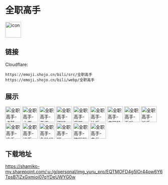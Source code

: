 # 全职高手
<img src="https://emoji.shojo.cn/bili/src/全职高手/icon.png" width="50" height="50" alt="icon">

## 链接
Cloudflare:
```
https://emoji.shojo.cn/bili/src/全职高手
https://emoji.shojo.cn/bili/webp/全职高手
```
## 展示
<img src="https://emoji.shojo.cn/bili/src/全职高手/全职高手-点赞.png" width="50" height="50" alt="全职高手-点赞">
<img src="https://emoji.shojo.cn/bili/src/全职高手/全职高手-大佬.png" width="50" height="50" alt="全职高手-大佬">
<img src="https://emoji.shojo.cn/bili/src/全职高手/全职高手-无语.png" width="50" height="50" alt="全职高手-无语">
<img src="https://emoji.shojo.cn/bili/src/全职高手/全职高手-怀疑.png" width="50" height="50" alt="全职高手-怀疑">
<img src="https://emoji.shojo.cn/bili/src/全职高手/全职高手-痛哭.png" width="50" height="50" alt="全职高手-痛哭">
<img src="https://emoji.shojo.cn/bili/src/全职高手/全职高手-快乐.png" width="50" height="50" alt="全职高手-快乐">
<img src="https://emoji.shojo.cn/bili/src/全职高手/全职高手-疯狂输出.png" width="50" height="50" alt="全职高手-疯狂输出">
<img src="https://emoji.shojo.cn/bili/src/全职高手/全职高手-看戏.png" width="50" height="50" alt="全职高手-看戏">
<img src="https://emoji.shojo.cn/bili/src/全职高手/全职高手-摊手.png" width="50" height="50" alt="全职高手-摊手">
<img src="https://emoji.shojo.cn/bili/src/全职高手/全职高手-偷看.png" width="50" height="50" alt="全职高手-偷看">
<img src="https://emoji.shojo.cn/bili/src/全职高手/全职高手-投币.png" width="50" height="50" alt="全职高手-投币">
<img src="https://emoji.shojo.cn/bili/src/全职高手/全职高手-危险凝视.png" width="50" height="50" alt="全职高手-危险凝视">
<img src="https://emoji.shojo.cn/bili/src/全职高手/全职高手-盯.png" width="50" height="50" alt="全职高手-盯">
<img src="https://emoji.shojo.cn/bili/src/全职高手/全职高手-笑咪咪.png" width="50" height="50" alt="全职高手-笑咪咪">
<img src="https://emoji.shojo.cn/bili/src/全职高手/全职高手-自信.png" width="50" height="50" alt="全职高手-自信">

## 下载地址

https://shamiko-my.sharepoint.com/:u:/g/personal/img_yuru_pro/EQTMOFD4g5lOr44ow6Y6TpsB7IZxGxmioi07qYDeUWYG0w